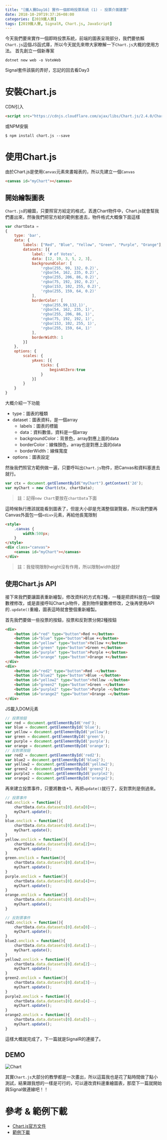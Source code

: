 ```yaml
---
title: "[鐵人賽Day16] 實作一個即時投票系統 (1) - 投票介面建置"
date: 2018-10-29T19:37:26+08:00
categories: [2019鐵人賽]
tags: [2019鐵人賽, SignalR, Chart.js, JavaScript]
---
```

今天我們要來實作一個即時投票系統，前端的圖表呈現部分，我們要依賴`Chart.js`這個JS函式庫，所以今天就先來帶大家瞭解一下`Chart.js`大概的使用方法。
首先創立一個新專案
``` shell
dotnet new web -o VoteWeb
```
Signal套件該裝的弄好，忘記的回去看Day3

# 安裝Chart.js
CDN引入
``` html
<script src="https://cdnjs.cloudflare.com/ajax/libs/Chart.js/2.4.0/Chart.min.js"></script>
```
或NPM安裝
``` shell
$ npm install chart.js --save
```
# 使用Chart.js
由於Chart.js是使用`Canvas`元素來畫報表的，所以先建立一個`Canvas`
``` html
<canvas id="myChart"></canvas>
```
## 開始繪製圖表
`Chart.js`的繪圖，只要照官方給定的格式，丟進Chart物件中，Chart.js就會幫我們畫出來，然後我們把官方給的範例套進去，物件格式大概像下面這樣
``` js
var chartData =
{
    type: 'bar',
    data: {
        labels: ["Red", "Blue", "Yellow", "Green", "Purple", "Orange"],
        datasets: [{
            label: '# of Votes',
            data: [12, 19, 3, 5, 2, 3],
            backgroundColor: [
                'rgba(255, 99, 132, 0.2)',
                'rgba(54, 162, 235, 0.2)',
                'rgba(255, 206, 86, 0.2)',
                'rgba(75, 192, 192, 0.2)',
                'rgba(153, 102, 255, 0.2)',
                'rgba(255, 159, 64, 0.2)'
            ],
            borderColor: [
                'rgba(255,99,132,1)',
                'rgba(54, 162, 235, 1)',
                'rgba(255, 206, 86, 1)',
                'rgba(75, 192, 192, 1)',
                'rgba(153, 102, 255, 1)',
                'rgba(255, 159, 64, 1)'
            ],
            borderWidth: 1
        }]
    },
    options: {
        scales: {
            yAxes: [{
                ticks: {
                    beginAtZero:true
                }
            }]
        }
    }
}
```
大概介紹一下功能

- type：圖表的種類
- dataset：圖表資料，是一個array
    - labels：圖表的標籤
    - data：資料數值，資料是一個array
    - backgroundColor：背景色，array對應上面的data
    - borderColor：線條顏色，array也是對應上面的data
    - borderWidth：線條寬度
- options：圖表設定

然後我們照官方範例做一遍，只要呼叫出`Chart.js`物件，把Canvas和資料塞進去就行。
``` js
var ctx = document.getElementById("myChart").getContext('2d');
var myChart = new Chart(ctx, chartData);
```
> 註：記得`new Chart`要放在`chartData`下面

這時候執行應該就能看到圖表了，但是大小卻是充滿整個瀏覽器，所以我們要再Canvas外面包一個`<div>`元素，再給他長寬限制
``` html
<style>
    .canvas {
        width:500px;
    }
</style>
<div class="canvas">
    <canvas id="myChart"></canvas>
</div>

```
> 註：我發現限制height沒有作用，所以限制width就好

## 使用Chart.js API
接下來我們要讓圖表重新繪製，修改資料的方式有2種，一種是把資料放在一個變數裡修改，或是直接呼叫Chart.js物件，進到物件變數裡修改，之後再使用API的`.update()`重繪，圖表這時就會整個重新繪製。

首先我們要做一些投票的按鈕，投票和反對票分開2種按鈕 
``` html
<div>
    <button id="red" type="button">Red +</button>
    <button id="blue" type="button">Blue +</button>
    <button id="yellow" type="button">Yellow +</button>
    <button id="green" type="button">Green +</button>
    <button id="purple" type="button">Purple +</button>
    <button id="orange" type="button">Orange +</button>
</div>
<div>
    <button id="red2" type="button">Red -</button>
    <button id="blue2" type="button">Blue -</button>
    <button id="yellow2" type="button">Yellow -</button>
    <button id="green2" type="button">Green -</button>
    <button id="purple2" type="button">Purple -</button>
    <button id="orange2" type="button">Orange -</button>
</div>
```
JS載入DOM元素
``` js
// 投票按鈕
var red = document.getElementById('red');
var blue = document.getElementById('blue');
var yellow = document.getElementById('yellow');
var green = document.getElementById('green');
var purple = document.getElementById('purple');
var orange = document.getElementById('orange');
// 反對票按鈕
var red2 = document.getElementById('red2');
var blue2 = document.getElementById('blue2');
var yellow2 = document.getElementById('yellow2');
var green2 = document.getElementById('green2');
var purple2 = document.getElementById('purple2');
var orange2 = document.getElementById('orange2');
```
再來建立投票事件，只要將數值+1，再把`update()`就行了，反對票則是倒過來。
``` js
// 投票事件
red.onclick = function(){
    chartData.data.datasets[0].data[0]++;
    myChart.update();
}
blue.onclick = function(){
    chartData.data.datasets[0].data[1]++;
    myChart.update();
}
yellow.onclick = function(){
    chartData.data.datasets[0].data[2]++;
    myChart.update();
}
green.onclick = function(){
    chartData.data.datasets[0].data[3]++;
    myChart.update();
}
purple.onclick = function(){
    chartData.data.datasets[0].data[4]++;
    myChart.update();
}
orange.onclick = function(){
    chartData.data.datasets[0].data[5]++;
    myChart.update();
}

// 反對票事件
red2.onclick = function(){
    chartData.data.datasets[0].data[0]--;
    myChart.update();
}
blue2.onclick = function(){
    chartData.data.datasets[0].data[1]--;
    myChart.update();
}
yellow2.onclick = function(){
    chartData.data.datasets[0].data[2]--;
    myChart.update();
}
green2.onclick = function(){
    chartData.data.datasets[0].data[3]--;
    myChart.update();
}
purple2.onclick = function(){
    chartData.data.datasets[0].data[4]--;
    myChart.update();
}
orange2.onclick = function(){
    chartData.data.datasets[0].data[5]--;
    myChart.update();
}
```
這樣大概就完成了，下一篇就是SignalR的連接了。

## DEMO

![Chart](Chart.gif)

其實`Chart.js`大部分的教學都是一次畫出，所以這篇我也是花了點時間做了點小測試，結果跟我想的一樣是可行的，可以邊改資料邊重繪圖表，那麼下一篇就開始與Signal做連線吧！！


# 參考 & 範例下載
- [Chart.js官方文件](http://www.chartjs.org/docs/latest/developers/api.html)
- [範例下載](https://drive.google.com/file/d/1siiGw_2zK14l_Z6kLOPwRXRy88UnK1K_/view?usp=sharing)